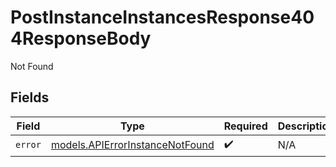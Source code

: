 # PostInstanceInstancesResponse404ResponseBody

Not Found


## Fields

| Field                                                                    | Type                                                                     | Required                                                                 | Description                                                              |
| ------------------------------------------------------------------------ | ------------------------------------------------------------------------ | ------------------------------------------------------------------------ | ------------------------------------------------------------------------ |
| `error`                                                                  | [models.APIErrorInstanceNotFound](../models/apierrorinstancenotfound.md) | :heavy_check_mark:                                                       | N/A                                                                      |